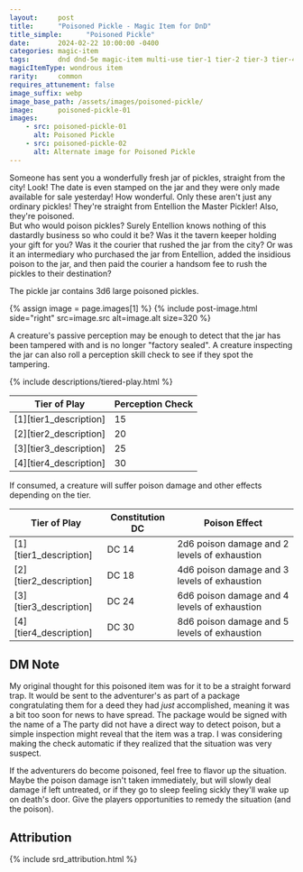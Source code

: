 ```yaml
---
layout:     post
title:      "Poisoned Pickle - Magic Item for DnD"
title_simple:      "Poisoned Pickle"
date:       2024-02-22 10:00:00 -0400
categories: magic-item
tags:       dnd dnd-5e magic-item multi-use tier-1 tier-2 tier-3 tier-4
magicItemType: wondrous item
rarity:     common
requires_attunement: false
image_suffix: webp
image_base_path: /assets/images/poisoned-pickle/
image:      poisoned-pickle-01
images:
    - src: poisoned-pickle-01
      alt: Poisoned Pickle
    - src: poisoned-pickle-02
      alt: Alternate image for Poisoned Pickle
---
```


<div class="read-aloud">
    Someone has sent you a wonderfully fresh jar of pickles, straight from the city! Look! The date is even stamped on the jar and they were only made available for sale yesterday! How wonderful. Only these aren't just any ordinary pickles! They're straight from Entellion the Master Pickler! Also, they're poisoned.
</div>
<div class="read-aloud">
    But who would poison pickles? Surely Entellion knows nothing of this dastardly business so who could it be? Was it the tavern keeper holding your gift for you? Was it the courier that rushed the jar from the city? Or was it an intermediary who purchased the jar from Entellion, added the insidious poison to the jar, and then paid the courier a handsom fee to rush the pickles to their destination?
</div>

<!--more-->

The pickle jar contains 3d6 large poisoned pickles.

{% assign image = page.images[1] %}
{% include post-image.html side="right" src=image.src alt=image.alt size=320 %}

A creature's passive perception may be enough to detect that the jar has been tampered with and is no longer "factory sealed". A creature inspecting the jar can also roll a
perception skill check to see if they spot the tampering.

{% include descriptions/tiered-play.html %}

| Tier of Play | Perception Check
| ---------------------- | - |
| [1][tier1_description] | 15
| [2][tier2_description] | 20
| [3][tier3_description] | 25
| [4][tier4_description] | 30

If consumed, a creature will suffer poison damage and other effects depending on the tier.

| Tier of Play | Constitution DC | Poison Effect
| ---------------------- | - | - |
| [1][tier1_description] | DC 14 | 2d6 poison damage and 2 levels of exhaustion
| [2][tier2_description] | DC 18 | 4d6 poison damage and 3 levels of exhaustion
| [3][tier3_description] | DC 24 | 6d6 poison damage and 4 levels of exhaustion
| [4][tier4_description] | DC 30 | 8d6 poison damage and 5 levels of exhaustion


## DM Note

My original thought for this poisoned item was for it to be a straight forward trap. It would be sent to the adventurer's as part of a package congratulating them for a deed they had _just_ accomplished, meaning it was a bit too soon for news to have spread. The package would be signed with the name of a  The party did not have a direct way to detect poison, but a simple inspection might reveal that the item was a trap. I was considering making the check automatic if they realized that the situation was very suspect.

If the adventurers do become poisoned, feel free to flavor up the situation. Maybe the poison damage isn't taken immediately, but will slowly deal damage if left untreated, or if they go to sleep feeling sickly they'll wake up on death's door. Give the players opportunities to remedy the situation (and the poison).


## Attribution

{% include srd_attribution.html %}
